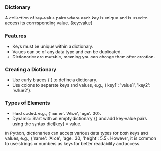 <h3>Dictionary</h3>
<p>A collection of key-value pairs where each key is unique and is used to access its corresponding value. {key:value}</p>

<h3>Features</h3>
<ul>
    <li>Keys must be unique within a dictionary.</li>
    <li>Values can be of any data type and can be duplicated.</li>
    <li>Dictionaries are mutable, meaning you can change them after creation.</li>
</ul>

<h3>Creating a Dictionary</h3>
<ul>
    <li>Use curly braces { } to define a dictionary.</li>
    <li>Use colons to separate keys and values, e.g., {'key1': 'value1', 'key2': 'value2'}.</li>
</ul>

<h3>Types of Elements</h3>
<ul>
    <li>Hard coded: e.g., {'name': 'Alice', 'age': 30}.</li>
    <li>Dynamic: Start with an empty dictionary {} and add key-value pairs using the syntax dict[key] = value.</li>
</ul>

<p>In Python, dictionaries can accept various data types for both keys and values, e.g., {'name': 'Alice', 'age': 30, 'height': 5.5}. However, it is common to use strings or numbers as keys for better readability and access.</p>